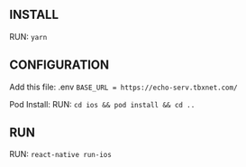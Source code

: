 ## INSTALL 

RUN: `yarn` 

## CONFIGURATION 

Add this file:
.env 
`BASE_URL = https://echo-serv.tbxnet.com/`

Pod Install: 
RUN: `cd ios && pod install && cd ..`

## RUN 

RUN: `react-native run-ios`
